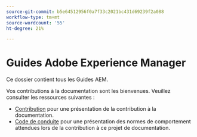 ```yaml
---
source-git-commit: b5e64512956f0a7f33c2021bc431d69239f2a088
workflow-type: tm+mt
source-wordcount: '55'
ht-degree: 21%

---
```

# Guides Adobe Experience Manager

Ce dossier contient tous les Guides AEM.

Vos contributions à la documentation sont les bienvenues. Veuillez consulter les ressources suivantes :

* [Contribution](contributing.md) pour une présentation de la contribution à la documentation.
* [Code de conduite](code-of-conduct.md) pour une présentation des normes de comportement attendues lors de la contribution à ce projet de documentation.
